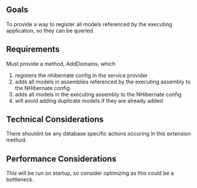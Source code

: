 ﻿## Goals
To provide a way to register all models referenced by the executing application, so they can be queried.

## Requirements
Must provide a method, AddDomains, which
1. registers the nhibernate config in the service provider
2. adds all models in assemblies referenced by the executing assembly to the NHibernate config.
3. adds all models in the executing assembly to the NHibernate config
4. will avoid adding duplicate models if they are already added

## Technical Considerations
There shouldnt be any database specific actions occuring in this extension method.

## Performance Considerations
This will be run on startup, so consider optimizing as this could be a bottleneck.